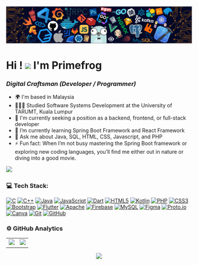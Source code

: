 <p align="center">
  <img src="https://raw.githubusercontent.com/KevinPatel04/KevinPatel04/master/header.png">
</p>

<!--Header Name-->
<div>
  <h1>
    <b>Hi ! </b><img src="https://emojis.slackmojis.com/emojis/images/1531849430/4246/blob-sunglasses.gif?1531849430" width="30"/><b> I'm Primefrog</b>
  </h1>
  <h3>
    <i>Digital Craftsman (Developer / Programmer)</i>
  </h3>
</div>

<!--Start Intro-->               
<p align="left"></p>

- 🌍 I'm based in Malaysia
- 👩🏻‍🎓 Studied Software Systems Development at the University of TARUMT, Kuala Lumpur
- 🔭 I'm currently seeking a position as a backend, frontend, or full-stack developer
- 🌱 I’m currently learning Spring Boot Framework and React Framework
- 💬 Ask me about Java, SQL, HTML, CSS, Javascript, and PHP
- ⚡ Fun fact: When I’m not busy mastering the Spring Boot framework or exploring new coding languages, you’ll find me either out in nature or diving into a good movie.
<!--End Intro-->

<p align="left">
  <img src="https://visitcount.itsvg.in/api?id=Fjy0000&icon=0&color=1" />
</p>

<!--Start langauge and tools-->

<h3 align="left">💻 Tech Stack:</h3>
<a href="https://en.wikipedia.org/wiki/C_(programming_language)"><img src="https://img.shields.io/badge/c-%2300599C.svg?style=for-the-badge&logo=c&logoColor=white" alt="C"></a>
<a href="https://en.wikipedia.org/wiki/C%2B%2B"><img src="https://img.shields.io/badge/c++-%2300599C.svg?style=for-the-badge&logo=c%2B%2B&logoColor=white" alt="C++"></a>
<a href="https://en.wikipedia.org/wiki/Java_(programming_language)"><img src="https://img.shields.io/badge/java-%23ED8B00.svg?style=for-the-badge&logo=openjdk&logoColor=white" alt="Java"></a>
<a href="https://en.wikipedia.org/wiki/JavaScript"><img src="https://img.shields.io/badge/javascript-%23323330.svg?style=for-the-badge&logo=javascript&logoColor=%23F7DF1E" alt="JavaScript"></a>
<a href="https://dart.dev/"><img src="https://img.shields.io/badge/dart-%230175C2.svg?style=for-the-badge&logo=dart&logoColor=white" alt="Dart"></a>
<a href="https://en.wikipedia.org/wiki/HTML5"><img src="https://img.shields.io/badge/html5-%23E34F26.svg?style=for-the-badge&logo=html5&logoColor=white" alt="HTML5"></a>
<a href="https://kotlinlang.org/"><img src="https://img.shields.io/badge/kotlin-%237F52FF.svg?style=for-the-badge&logo=kotlin&logoColor=white" alt="Kotlin"></a>
<a href="https://en.wikipedia.org/wiki/PHP"><img src="https://img.shields.io/badge/php-%23777BB4.svg?style=for-the-badge&logo=php&logoColor=white" alt="PHP"></a>
<a href="https://en.wikipedia.org/wiki/CSS"><img src="https://img.shields.io/badge/css3-%231572B6.svg?style=for-the-badge&logo=css3&logoColor=white" alt="CSS3"></a>
<a href="https://getbootstrap.com/"><img src="https://img.shields.io/badge/bootstrap-%238511FA.svg?style=for-the-badge&logo=bootstrap&logoColor=white" alt="Bootstrap"></a>
<a href="https://flutter.dev/"><img src="https://img.shields.io/badge/Flutter-%2302569B.svg?style=for-the-badge&logo=Flutter&logoColor=white" alt="Flutter"></a>
<a href="https://en.wikipedia.org/wiki/Apache_HTTP_Server"><img src="https://img.shields.io/badge/apache-%23D42029.svg?style=for-the-badge&logo=apache&logoColor=white" alt="Apache"></a>
<a href="https://firebase.google.com/"><img src="https://img.shields.io/badge/firebase-a08021?style=for-the-badge&logo=firebase&logoColor=ffcd34" alt="Firebase"></a>
<a href="https://www.mysql.com/"><img src="https://img.shields.io/badge/mysql-4479A1.svg?style=for-the-badge&logo=mysql&logoColor=white" alt="MySQL"></a>
<a href="https://www.figma.com/"><img src="https://img.shields.io/badge/figma-%23F24E1E.svg?style=for-the-badge&logo=figma&logoColor=white" alt="Figma"></a>
<a href="https://proto.io/"><img src="https://img.shields.io/badge/Proto.io-161637?style=for-the-badge&logo=proto.io&logoColor=00e5ff" alt="Proto.io"></a>
<a href="https://www.canva.com/"><img src="https://img.shields.io/badge/Canva-%2300C4CC.svg?style=for-the-badge&logo=Canva&logoColor=white" alt="Canva"></a>
<a href="https://git-scm.com/"><img src="https://img.shields.io/badge/git-%23F05033.svg?style=for-the-badge&logo=git&logoColor=white" alt="Git"></a>
<a href="https://github.com/"><img src="https://img.shields.io/badge/github-%23121011.svg?style=for-the-badge&logo=github&logoColor=white" alt="GitHub"></a>

<!--End language and tools-->

<br/>

<!--Start github state-->

<h3 align="left">⚙️ GitHub Analytics </h3>
<table align="center" style="width:100">
  <tr>
    <td>
      <img src="https://github-readme-stats.vercel.app/api?username=Fjy0000&theme=radical&hide_border=false&include_all_commits=false&count_private=false" />
    </td>
    <td>
      <img src="https://github-readme-stats.vercel.app/api/top-langs/?username=Fjy0000&theme=radical&hide_border=false&include_all_commits=false&count_private=false&layout=compact" />
    </td>
  </tr>
</table>

<!--End github state-->

<!--Footer--> 
<p align="center">
  <img src="https://capsule-render.vercel.app/api?type=waving&color=gradient&height=65&section=footer"/>
</p>


